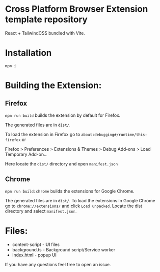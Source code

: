 # Cross Platform Browser Extension template repository

React + TailwindCSS bundled with Vite.

# Installation
```
npm i
```

# Building the Extension:

## Firefox
`npm run build` builds the extension by default for Firefox.

The generated files are in `dist/`.

To load the extension in Firefox go to `about:debugging#/runtime/this-firefox` or

Firefox > Preferences > Extensions & Themes > Debug Add-ons > Load Temporary Add-on...

Here locate the `dist/` directory and open `manifest.json`

## Chrome
`npm run build:chrome` builds the extensions for Google Chrome.

The generated files are in `dist/`.
To load the extensions in Google Chrome go to `chrome://extensions/` and click `Load unpacked`. Locate the dist directory and select `manifest.json`.

# Files:

 - content-script - UI files
 - background.ts - Background script/Service worker
 - index.html - popup UI

If you have any questions feel free to open an issue.
